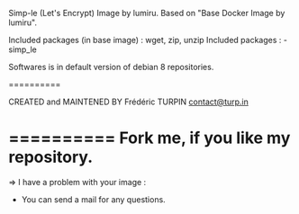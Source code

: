 Simp-le (Let's Encrypt) Image by lumiru.
	Based on "Base Docker Image by lumiru".

Included packages (in base image) : wget, zip, unzip
Included packages : - simp_le

Softwares is in default version of debian 8 repositories.

==========

CREATED and MAINTENED BY
Frédéric TURPIN <contact@turp.in>

==========
	Fork me, if you like my repository.
==========

=> I have a problem with your image :
- You can send a mail for any questions.
